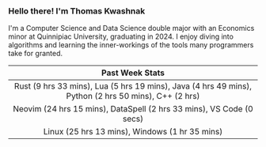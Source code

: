 
### Hello there! I'm Thomas Kwashnak

I'm a Computer Science and Data Science double major with an Economics
minor at Quinnipiac University, graduating in 2024.
I enjoy diving into algorithms and learning the inner-workings of the tools
many programmers take for granted.

| Past Week Stats |
| :---: |
| Rust (9 hrs 33 mins), Lua (5 hrs 19 mins), Java (4 hrs 49 mins), Python (2 hrs 50 mins), C++ (2 hrs) |
| Neovim (24 hrs 15 mins), DataSpell (2 hrs 33 mins), VS Code (0 secs) |
| Linux (25 hrs 13 mins), Windows (1 hr 35 mins) |

